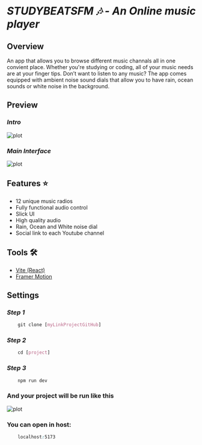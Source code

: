 # ***STUDYBEATSFM 🎶 - An Online music player***

## **Overview**

An app that allows you to browse different music channals all in one convient place. Whether you're studying or coding, all of your music needs are at your finger tips. Don’t want to listen to any music? The app comes equipped with ambient noise sound dials that allow you to have rain, ocean sounds or white noise in the background. 

## **Preview**

### *Intro*
![plot](intro.png)

### *Main Interface*
![plot](mainInterface.png)

## Features ⭐ 

- 12 unique music radios 
- Fully functional audio control 
- Slick UI
- High quality audio 
- Rain, Ocean and White noise dial
- Social link to each Youtube channel 

## **Tools 🛠️**

- [Vite (React)](https://vitejs.dev/)
- [Framer Motion](https://www.framer.com/motion/)

## **Settings**

### *Step 1*
```css
    git clone [myLinkProjectGitHub]
```

### *Step 2*
```css
    cd [project]
```

### *Step 3*
```css
    npm run dev
```

### And your project will be run like this
![plot](1.png)

### You can open in host:
```css
    localhost:5173
```